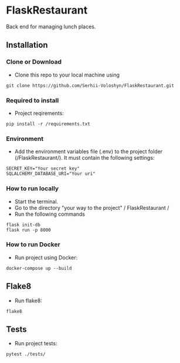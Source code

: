 # FlaskRestaurant
Back end for managing lunch places.

## Installation

### Clone or Download

-  Clone this repo to your local machine using   
```
git clone https://github.com/Serhii-Voloshyn/FlaskRestaurant.git
```

### Required to install

- Project reqirements:
```
pip install -r /requirements.txt
```

### Environment

- Add the environment variables file (.env) to the project folder (/FlaskRestaurant/).
It must contain the following settings:
```
SECRET_KEY="Your secret key"
SQLALCHEMY_DATABASE_URI="Your uri"
```

### How to run locally

- Start the terminal.
- Go to the directory "your way to the project" / FlaskRestaurant /
- Run the following commands
```
flask init-db
flask run -p 8000
```

### How to run Docker

- Run project using Docker:
```
docker-compose up --build
```


## Flake8

- Run flake8:
```
flake8
```

## Tests

- Run project tests:
```
pytest ./tests/
```